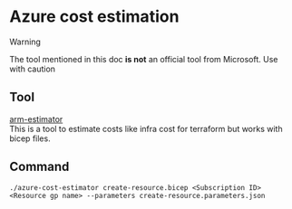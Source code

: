 # Azure cost estimation
> [!WARNING]  
> The tool mentioned in this doc **is not** an official tool from Microsoft. Use with caution

## Tool
[arm-estimator](https://github.com/TheCloudTheory/arm-estimator/wiki/Installation)   
This is a tool to estimate costs like infra cost for terraform but works with bicep files.

## Command
```
./azure-cost-estimator create-resource.bicep <Subscription ID> <Resource gp name> --parameters create-resource.parameters.json
```